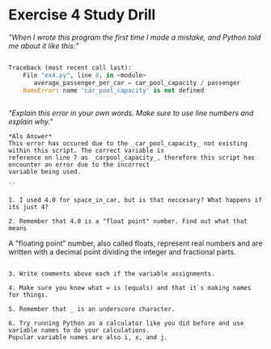 # Exercise 4 Study Drill 

_"When I wrote this program the first time I made a mistake, and Python told me about it like this:"_

```python

Traceback (most recent call last):
	File "ex4.py", line 8, in <module> 
	   average_passenger_per_car = car_pool_capacity / passenger
	NameError: name 'car_pool_capacity' is not defined 
	
```
_"Explain this error in your own words. Make sure to use line numbers and explain 
why."_

```
*Als Answer* 
This error has occured due to the _car_pool_capacity_ not existing within this script. The correct variable is 
reference on line 7 as _carpool_capacity_, therefore this script has encounter an error due to the incorrect 
variable being used. 

`` 

1. I used 4.0 for space_in_car, but is that neccesary? What happens if its just 4? 

2. Remember that 4.0 is a "float point" number. Find out what that means 

```
A "floating point" number, also called floats, represent real numbers and 
are written with a decimal point dividing the integer and fractional parts. 

``` 

3. Write comments above each if the variable assignments.

4. Make sure you know what = is (equals) and that it`s making names for things. 

5. Remember that _ is an underscore character. 

6. Try running Python as a calculator like you did before and use variable names to do your calculations. 
Popular variable names are also i, x, and j.

